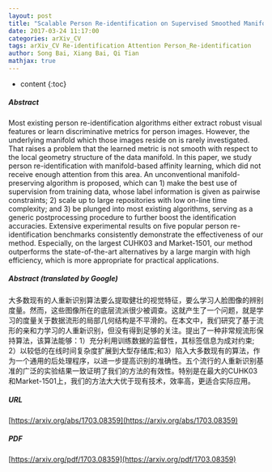```yaml
---
layout: post
title: "Scalable Person Re-identification on Supervised Smoothed Manifold"
date: 2017-03-24 11:17:00
categories: arXiv_CV
tags: arXiv_CV Re-identification Attention Person_Re-identification
author: Song Bai, Xiang Bai, Qi Tian
mathjax: true
---
```


* content
{:toc}

##### Abstract
Most existing person re-identification algorithms either extract robust visual features or learn discriminative metrics for person images. However, the underlying manifold which those images reside on is rarely investigated. That raises a problem that the learned metric is not smooth with respect to the local geometry structure of the data manifold. In this paper, we study person re-identification with manifold-based affinity learning, which did not receive enough attention from this area. An unconventional manifold-preserving algorithm is proposed, which can 1) make the best use of supervision from training data, whose label information is given as pairwise constraints; 2) scale up to large repositories with low on-line time complexity; and 3) be plunged into most existing algorithms, serving as a generic postprocessing procedure to further boost the identification accuracies. Extensive experimental results on five popular person re-identification benchmarks consistently demonstrate the effectiveness of our method. Especially, on the largest CUHK03 and Market-1501, our method outperforms the state-of-the-art alternatives by a large margin with high efficiency, which is more appropriate for practical applications.

##### Abstract (translated by Google)
大多数现有的人重新识别算法要么提取健壮的视觉特征，要么学习人脸图像的辨别度量。然而，这些图像所在的底层流派很少被调查。这就产生了一个问题，就是学习的度量关于数据流形的局部几何结构是不平滑的。在本文中，我们研究了基于流形的亲和力学习的人重新识别，但没有得到足够的关注。提出了一种非常规流形保持算法，该算法能够：1）充分利用训练数据的监督性，其标签信息为成对约束; 2）以较低的在线时间复杂度扩展到大型存储库;和3）陷入大多数现有的算法，作为一个通用的后处理程序，以进一步提高识别的准确性。五个流行的人重新识别基准的广泛的实验结果一致证明了我们的方法的有效性。特别是在最大的CUHK03和Market-1501上，我们的方法大大优于现有技术，效率高，更适合实际应用。

##### URL
[https://arxiv.org/abs/1703.08359](https://arxiv.org/abs/1703.08359)

##### PDF
[https://arxiv.org/pdf/1703.08359](https://arxiv.org/pdf/1703.08359)


